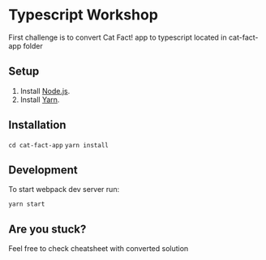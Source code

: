 # Typescript Workshop

First challenge is to convert Cat Fact! app to typescript located in cat-fact-app folder

## Setup

1. Install [Node.js](https://nodejs.org).
2. Install [Yarn](https://yarnpkg.com).

## Installation

`cd cat-fact-app`
`yarn install`

## Development

To start webpack dev server run:

`yarn start`

## Are you stuck?

Feel free to check cheatsheet with converted solution
